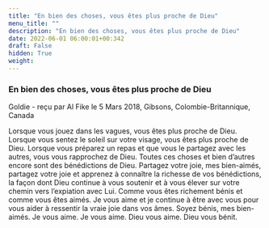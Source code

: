 ```yaml
---
title: "En bien des choses, vous êtes plus proche de Dieu"
menu_title: ""
description: "En bien des choses, vous êtes plus proche de Dieu"
date: 2022-06-01 06:00:01+00:342
draft: False
hidden: True
weight:
---
```

### En bien des choses, vous êtes plus proche de Dieu

Goldie - reçu par Al Fike le 5 Mars 2018, Gibsons, Colombie-Britannique, Canada

Lorsque vous jouez dans les vagues, vous êtes plus proche de Dieu. Lorsque vous sentez le soleil sur votre visage, vous êtes plus proche de Dieu. Lorsque vous préparez un repas et que vous le partagez avec les autres, vous vous rapprochez de Dieu. Toutes ces choses et bien d’autres encore sont des bénédictions de Dieu. Partagez votre joie, mes bien-aimés, partagez votre joie et apprenez à connaître la richesse de vos bénédictions, la façon dont Dieu continue à vous soutenir et à vous élever sur votre chemin vers l’expiation avec Lui. Comme vous êtes richement bénis et comme vous êtes aimés. Je vous aime et je continue à être avec vous pour vous aider à ressentir la vraie joie dans vos âmes. Soyez bénis, mes bien-aimés. Je vous aime. Je vous aime. Dieu vous aime. Dieu vous bénit.



